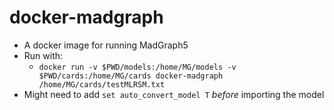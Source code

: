 # docker-madgraph

* A docker image for running MadGraph5
* Run with:
	* `docker run -v $PWD/models:/home/MG/models -v $PWD/cards:/home/MG/cards docker-madgraph /home/MG/cards/testMLRSM.txt`
* Might need to add `set auto_convert_model T` *before* importing the model
